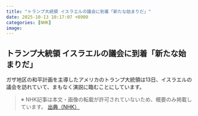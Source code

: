 ```yaml
---
title: "トランプ大統領 イスラエルの議会に到着「新たな始まりだ」"
date: 2025-10-13 10:17:07 +0900
categories: [NHK]
image: 
---
```

## トランプ大統領 イスラエルの議会に到着「新たな始まりだ」

ガザ地区の和平計画を主導したアメリカのトランプ大統領は13日、イスラエルの議会を訪れていて、まもなく演説に臨むことにしています。

> ※ NHK記事は本文・画像の転載が許可されていないため、概要のみ掲載しています。
[出典（NHK）](http://www3.nhk.or.jp/news/html/20251013/k10014948141000.html)
